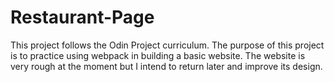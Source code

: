 # Restaurant-Page

This project follows the Odin Project curriculum. The purpose of this project is to practice using webpack in building a basic website. The website is very rough at the moment but I intend to return later and improve its design.
